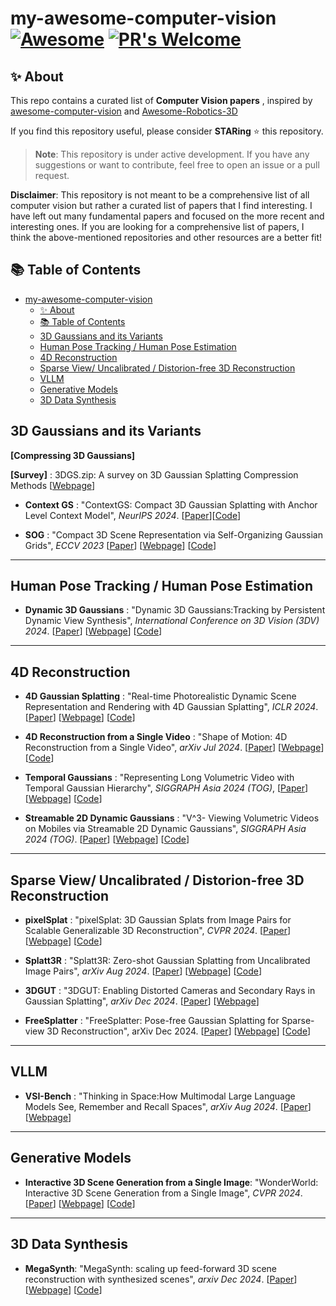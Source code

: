 # my-awesome-computer-vision [![Awesome](https://cdn.rawgit.com/sindresorhus/awesome/d7305f38d29fed78fa85652e3a63e154dd8e8829/media/badge.svg)](https://github.com/sindresorhus/awesome)  [![PR's Welcome](https://img.shields.io/badge/PRs-welcome-brightgreen.svg?style=flat)](http://makeapullrequest.com) 

## ✨ About

This repo contains a curated list of **Computer Vision papers** , inspired by [awesome-computer-vision](https://github.com/jbhuang0604/awesome-computer-vision) and [Awesome-Robotics-3D
](https://github.com/zubair-irshad/Awesome-Robotics-3D)

If you find this repository useful, please consider **STARing** ⭐ this repository.

> **Note**: This repository is under active development. If you have any suggestions or want to contribute, feel free to open an issue or a pull request.

**Disclaimer**: This repository is not meant to be a comprehensive list of all computer vision but rather a curated list of papers that I find interesting. I have left out many fundamental papers and focused on the more recent and interesting ones. If you are looking for a comprehensive list of papers, I think the above-mentioned repositories and other resources are a better fit!

## 📚 Table of Contents
- [my-awesome-computer-vision   ](#my-awesome-computer-vision---)
  - [✨ About](#-about)
  - [📚 Table of Contents](#-table-of-contents)
  - [3D Gaussians and its Variants](#3d-gaussians-and-its-variants)
  - [Human Pose Tracking / Human Pose Estimation](#human-pose-tracking--human-pose-estimation)
  - [4D Reconstruction](#4d-reconstruction)
  - [Sparse View/ Uncalibrated / Distorion-free 3D Reconstruction](#sparse-view-uncalibrated--distorion-free-3d-reconstruction)
  - [VLLM](#vllm)
  - [Generative Models](#generative-models)
  - [3D Data Synthesis](#3d-data-synthesis)

## 3D Gaussians and its Variants

**[Compressing 3D Gaussians]**

**[Survey]** : 3DGS.zip: A survey on 3D Gaussian Splatting Compression Methods [[Webpage](https://w-m.github.io/3dgs-compression-survey/)]

* **Context GS** : "ContextGS: Compact 3D Gaussian Splatting with Anchor Level Context Model", *NeurIPS 2024*. [[Paper](https://arxiv.org/pdf/2405.20721)][[Code](https://github.com/wyf0912/ContextGS)]

* **SOG** : "Compact 3D Scene Representation via Self-Organizing Gaussian Grids", *ECCV 2023* [[Paper](https://arxiv.org/pdf/2312.13299)] [[Webpage](https://sogs.github.io/)] [[Code](https://github.com/fraunhoferhhi/Self-Organizing-Gaussians)]

------------------------------

## Human Pose Tracking / Human Pose Estimation

* **Dynamic 3D Gaussians** : "Dynamic 3D Gaussians:Tracking by Persistent Dynamic View Synthesis", *International Conference on 3D Vision (3DV) 2024*. [[Paper](https://arxiv.org/pdf/2308.09713)] [[Webpage](https://dynamic3dgaussians.github.io/)] [[Code](https://github.com/JonathonLuiten/Dynamic3DGaussians)]

------------------------------

## 4D Reconstruction

* **4D Gaussian Splatting** : "Real-time Photorealistic Dynamic Scene Representation and Rendering with 4D Gaussian Splatting", *ICLR 2024*. [[Paper](https://arxiv.org/pdf/2310.10642)] [[Webpage](https://fudan-zvg.github.io/4d-gaussian-splatting/)] [[Code](https://github.com/fudan-zvg/4d-gaussian-splatting)]
* **4D Reconstruction from a Single Video** : "Shape of Motion:
4D Reconstruction from a Single Video", *arXiv Jul 2024*. [[Paper](https://arxiv.org/pdf/2407.13764)] [[Webpage](https://shape-of-motion.github.io/)] [[Code](https://github.com/vye16/shape-of-motion)]

* **Temporal Gaussians** : "Representing Long Volumetric Video
with Temporal Gaussian Hierarchy", *SIGGRAPH Asia 2024 (TOG)*, [[Paper](https://arxiv.org/pdf/2412.09608)] [[Webpage](https://zju3dv.github.io/longvolcap/)] [[Code](https://github.com/zju3dv/EasyVolcap)]

* **Streamable 2D Dynamic Gaussians** : "V^3- Viewing Volumetric Videos on Mobiles via Streamable 2D Dynamic Gaussians", *SIGGRAPH Asia 2024 (TOG)*. [[Paper](https://arxiv.org/pdf/2409.13648)] [[Webpage](https://authoritywang.github.io/v3/)] [[Code](https://github.com/AuthorityWang/VideoGS)]


------------------------------


## Sparse View/ Uncalibrated / Distorion-free 3D Reconstruction

* **pixelSplat** : "pixelSplat: 3D Gaussian Splats from Image Pairs for Scalable Generalizable 3D Reconstruction", *CVPR 2024*. [[Paper](https://arxiv.org/pdf/2312.12337)] [[Webpage](https://davidcharatan.com/pixelsplat/)] [[Code](https://github.com/dcharatan/pixelsplat)]


* **Splatt3R** : "Splatt3R: Zero-shot Gaussian Splatting from Uncalibrated Image Pairs", *arXiv Aug 2024*. [[Paper](https://arxiv.org/pdf/2408.13912)] [[Webpage](https://splatt3r.active.vision/)] [[Code](https://github.com/btsmart/splatt3r)]

* **3DGUT** : "3DGUT: Enabling Distorted Cameras and Secondary Rays in Gaussian Splatting", *arXiv Dec 2024*. [[Paper](https://arxiv.org/pdf/2412.12507)] [[Webpage](https://research.nvidia.com/labs/toronto-ai/3DGUT/)]

* **FreeSplatter** : "FreeSplatter: Pose-free Gaussian Splatting for Sparse-view 3D Reconstruction", arXiv Dec 2024. [[Paper](https://arxiv.org/pdf/2412.09573)] [[Webpage](https://bluestyle97.github.io/projects/freesplatter/)] [[Code](https://github.com/TencentARC/FreeSplatter)]


------------------------------


## VLLM

* **VSI-Bench** : "Thinking in Space:How Multimodal Large Language Models See, Remember and Recall Spaces", *arXiv Aug 2024*. [[Paper](https://arxiv.org/pdf/2412.14171)] [[Webpage](https://vision-x-nyu.github.io/thinking-in-space.github.io/)]


------------------------------


## Generative Models

* **Interactive 3D Scene Generation from a Single Image**: "WonderWorld: Interactive 3D Scene Generation from a Single Image", *CVPR 2024*. [[Paper](https://arxiv.org/pdf/2406.09394)] [[Webpage](https://kovenyu.com/wonderworld/)] [[Code](https://github.com/KovenYu/WonderWorld)]


------------------------------

## 3D Data Synthesis

* **MegaSynth**: "MegaSynth: scaling up feed-forward 3D scene reconstruction with synthesized scenes", *arxiv Dec 2024*. [[Paper](https://arxiv.org/pdf/2412.14166)] [[Webpage](https://hwjiang1510.github.io/MegaSynth/)] [[Code](https://github.com/hwjiang1510/MegaSynth)]